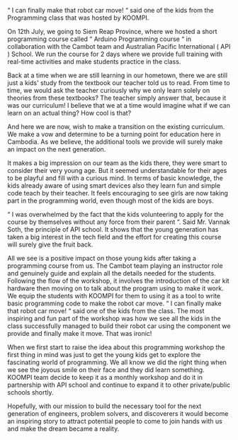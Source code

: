 “ I can finally make that robot car move! “ said one of the kids from the Programming class that was hosted by KOOMPI.

On 12th July, we going to Siem Reap Province, where we hosted a short programming course called “ Arduino Programming course “ in collaboration with the Cambot team and Australian Pacific International ( API ) School. We run the course for 2 days where we provide full training with real-time activities and make students practice in the class.

Back at a time when we are still learning in our hometown, there we are still just a kids' study from the textbook our teacher told us to read. From time to time, we would ask the teacher curiously why we only learn solely on theories from these textbooks? The teacher simply answer that, because it was our curriculum! I believe that we at a time would imagine what if we can learn on an actual thing? How cool is that?

And here we are now, wish to make a transition on the existing curriculum. We make a vow and determine to be a turning point for education here in Cambodia. As we believe, the additional tools we provide will surely make an impact on the next generation.  

It makes a big impression on our team as the kids there, they were smart to consider their very young age. But it seemed understandable for their ages to be playful and fill with a curious mind. In terms of basic knowledge, the kids already aware of using smart devices also they learn fun and simple code teach by their teacher. It feels encouraging to see girls are now taking part in the programming world, even though most of the kids are boys.

“ I was overwhelmed by the fact that the kids volunteering to apply for the course by themselves without any force from their parent “. Said Mr. Vannak Soth, the principle of API school. It shows that the young generation has taken a big interest in the tech field and the effort for creating this course will surely give the fruit back.

All we see is a positive impact on those young kids after taking a programming course from us. The Cambot team playing an instructor role and genuinely guide and explain all the details needed for the students. Following the flow of the workshop, it involves the introduction of the car kit hardware then moving on to talk about the program using to make it work.
We equip the students with KOOMPI for them to using it as a tool to write basic programming code to make the robot car move. “ I can finally make that robot car move! “ said one of the kids from the class. The most inspiring and fun part of the workshop was how we see all the kids in the class successfully managed to build their robot car using the component we provide and finally make it move. That was ironic!

When we first start to raise the idea about this programming workshop the first thing in mind was just to get the young kids get to explore the fascinating world of programming. We all know we did the right thing when we see the joyous smile on their face and they did learn something. KOOMPI team decide to keep it as a monthly workshop and do it in partnership with API school and continue to expand it to other private/public schools shortly.

Hopefully, with our mission to build the necessary tool for the next generation of engineers, problem solvers, and discoverers it would become an inspiring story to attract potential people to come to join hands with us and make the dream became a reality.
